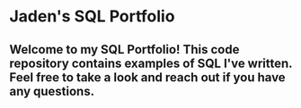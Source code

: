 # Jaden's SQL Portfolio

## Welcome to my SQL Portfolio! This code repository contains examples of SQL I've written. Feel free to take a look and reach out if you have any questions.

